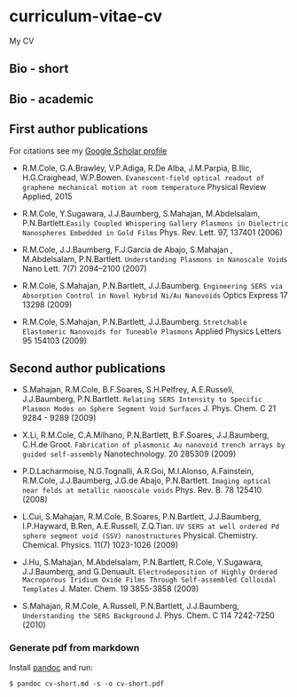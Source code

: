# curriculum-vitae-cv
My CV

## Bio - short

## Bio - academic

## First author publications
For citations see my [Google Scholar profile](https://scholar.google.com/citations?user=oHe5ozwAAAAJ&hl=en)

- R.M.Cole, G.A.Brawley, V.P.Adiga, R.De Alba, J.M.Parpia, B.Ilic, H.G.Craighead, W.P.Bowen. `Evanescent-field optical readout of graphene mechanical motion at room temperature` Physical Review Applied, 2015 

- R.M.Cole, Y.Sugawara, J.J.Baumberg, S.Mahajan, M.Abdelsalam, P.N.Bartlett.`Easily Coupled Whispering Gallery Plasmons in Dielectric Nanospheres Embedded in Gold Films` Phys. Rev. Lett. 97, 137401 (2006) 

- R.M.Cole, J.J.Baumberg, F.J.Garcia de Abajo, S.Mahajan , M.Abdelsalam, P.N.Bartlett. `Understanding Plasmons in Nanoscale Voids` Nano Lett. 7(7) 2094–2100 (2007)

- R.M.Cole, S.Mahajan, P.N.Bartlett, J.J.Baumberg. `Engineering SERS via Absorption Control in Novel Hybrid Ni/Au Nanovoids` Optics Express 17 13298 (2009) 

- R.M.Cole, S.Mahajan, P.N.Bartlett, J.J.Baumberg. `Stretchable Elastomeric Nanovoids for Tuneable Plasmons` Applied Physics Letters 95 154103 (2009)

## Second author publications

- S.Mahajan, R.M.Cole, B.F.Soares, S.H.Pelfrey, A.E.Russell, J.J.Baumberg, P.N.Bartlett. `Relating SERS Intensity to Specific Plasmon Modes on Sphere Segment Void Surfaces` J. Phys. Chem. C 21 9284 - 9289 (2009)

- X.Li, R.M.Cole, C.A.Milhano, P.N.Bartlett, B.F.Soares, J.J.Baumberg, C.H.de Groot. `Fabrication of plasmonic Au nanovoid trench arrays by guided self-assembly` Nanotechnology. 20 285309 (2009)

- P.D.Lacharmoise, N.G.Tognalli, A.R.Goi, M.I.Alonso, A.Fainstein, R.M.Cole, J.J.Baumberg, J.G.de Abajo, P.N.Bartlett. `Imaging optical near felds at metallic nanoscale voids` Phys. Rev. B. 78 125410 (2008) 

- L.Cui, S.Mahajan, R.M.Cole, B.Soares, P.N.Bartlett, J.J.Baumberg, I.P.Hayward, B.Ren, A.E.Russell, Z.Q.Tian. `UV SERS at well ordered Pd sphere segment void (SSV) nanostructures` Physical. Chemistry. Chemical. Physics. 11(7) 1023-1026 (2009)

- J.Hu, S.Mahajan, M.Abdelsalam, P.N.Bartlett, R.Cole, Y.Sugawara, J.J.Baumberg, and G.Denuault. `Electrodeposition of Highly Ordered Macroporous Iridium Oxide Films Through Self-assembled Colloidal Templates` J. Mater. Chem. 19 3855-3858 (2009)

- S.Mahajan, R.M.Cole, A.Russell, P.N.Bartlett, J.J.Baumberg, `Understanding the SERS Background` J. Phys. Chem. C 114 7242-7250 (2010) 

### Generate pdf from markdown
Install [pandoc](https://pandoc.org/installing.html) and run: 

```$ pandoc cv-short.md -s -o cv-short.pdf```